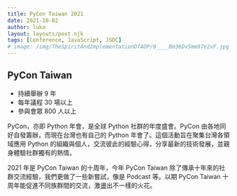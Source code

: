 ```yaml
---
title: PyCon Taiwan 2021
date: 2021-10-02
author: luka
layout: layouts/post.njk
tags: [Conference, JavaScript, JSDC]
# image: /img/TheSpiritAndImplementationOfAOP/0____Bm36Dv5mm97e2vF.jpg
---
```


## PyCon Taiwan

- 持續舉辦 9 年
- 每年議程 30 場以上
- 參與會眾 800 人以上

PyCon，亦即 Python 年會，是全球 Python 社群的年度盛會。PyCon 由各地同好自發籌辦，而現在台灣也有自己的 Python 年會了。這個活動旨在聚集台灣各領域應用 Python 的組織與個人，交流彼此的經驗心得，分享最新的技術發展，並親身體驗社群獨有的熱情。

2021 年是 PyCon Taiwan 的十周年，今年 PyCon Taiwan 除了傳承十年來的社群交流經驗，我們更做了一些新嘗試，像是 Podcast 等。以期 PyCon Taiwan 十周年能促進不同族群間的交流，激盪出不一樣的火花。